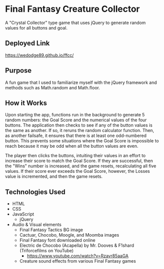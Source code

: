 # Final Fantasy Creature Collector

A "Crystal Collector" type game that uses jQuery to generate random values for all buttons and goal.

## Deployed Link

https://wedodge89.github.io/ffcc/

## Purpose

A fun game that I used to familiarize myself with the jQuery framework and methods such as Math.random and Math.floor.

## How it Works

Upon starting the app, functions run in the background to generate 5 random numbers: the Goal Score and the numerical values of the four buttons. The application then checks to see if any of the button values is the same as another. If so, it reruns the random calculator function. Then, as another failsafe, it ensures that there is at least one odd-numbered button. This prevents some situations where the Goal Score is impossible to reach because it may be odd when all the button values are even.  

The player then clicks the buttons, intuiting their values in an effort to increase their score to match the Goal Score. If they are successful, then the "Wins" number is increased, and the game resets, recalculating all five values. If their score ever exceeds the Goal Score, however, the Losses value is incremented, and then the game resets. 

## Technologies Used

- HTML
- CSS
- JavaScript
    - jQuery
- Audio & Visual elements
    - Final Fantasy Tactics BG image
    - Cactuar, Chocobo, Moogle, and Moomba images
    - Final Fantasy font downloaded online
    - Electric de Chocobo (Acapella) by Mr. Dooves & F1shard (Triforcefilms on YouTube)
        - https://www.youtube.com/watch?v=Rzavr85aaGA
    - Creature sound effects from various Final Fantasy games